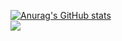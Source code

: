 [![Anurag's GitHub stats](https://github-readme-stats.vercel.app/api?username=moruraQ&show_icons=true&theme=radical)](https://github.com/anuraghazra/github-readme-stats)   
<a href="mailto:942park@gmail.com"><img src="https://img.shields.io/badge/Gmail-EA4335?style=for-the-badge&logo=Gmail&logoColor=white"></a>
